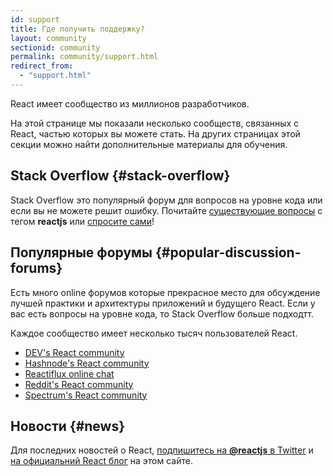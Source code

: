 ```yaml
---
id: support
title: Где получить поддержку?
layout: community
sectionid: community
permalink: community/support.html
redirect_from:
  - "support.html"
---
```


React имеет сообщество из миллионов разработчиков.

На этой странице мы показали несколько сообществ, связанных с React, частью которых вы можете стать. На других страницах этой секции можно найти дополнительные материалы для обучения.

## Stack Overflow {#stack-overflow}

Stack Overflow это популярный форум для вопросов на уровне кода или если вы не можете решит ошибку. Почитайте [существующие вопросы](https://stackoverflow.com/questions/tagged/reactjs) с тегом **reactjs** или [спросите сами](https://stackoverflow.com/questions/ask?tags=reactjs)!

## Популярные форумы {#popular-discussion-forums}

Есть много online форумов которые прекрасное место для обсуждение лучшей практики и архитектуры приложений и будущего React. Если у вас есть вопросы на уровне кода, то Stack Overflow больше подходтт.

Каждое сообщество имеет несколько тысяч пользователей React.

* [DEV's React community](https://dev.to/t/react)
* [Hashnode's React community](https://hashnode.com/n/reactjs)
* [Reactiflux online chat](https://discord.gg/0ZcbPKXt5bZjGY5n)
* [Reddit's React community](https://www.reddit.com/r/reactjs/)
* [Spectrum's React community](https://spectrum.chat/react)

## Новости {#news}

Для последних новостей о React, [подпишитесь на **@reactjs** в Twitter](https://twitter.com/reactjs) и [на официальний React блог](/blog/) на этом сайте.
